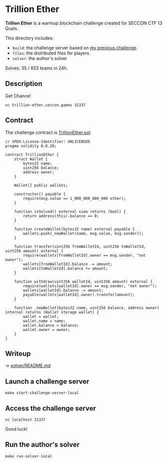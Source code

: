 # Trillion Ether

**Trillion Ether** is a warmup blockchain challenge created for SECCON CTF 13 Quals.

This directory includes:
- `build`: the challenge server based on [my previous challenge](../../hitcon-ctf-2024-quals/lustrous/).
- `files`: the distributed files for players
- `solver`: the author's solver

Solves: 35 / 653 teams in 24h.

## Description

Get Chance!

```
nc trillion-ether.seccon.games 31337
```

## Contract

The challenge contract is [TrillionEther.sol](build/src/contracts/src/TrillionEther.sol):

```solidity
// SPDX-License-Identifier: UNLICENSED
pragma solidity 0.8.28;

contract TrillionEther {
    struct Wallet {
        bytes32 name;
        uint256 balance;
        address owner;
    }

    Wallet[] public wallets;

    constructor() payable {
        require(msg.value == 1_000_000_000_000 ether);
    }

    function isSolved() external view returns (bool) {
        return address(this).balance == 0;
    }

    function createWallet(bytes32 name) external payable {
        wallets.push(_newWallet(name, msg.value, msg.sender));
    }

    function transfer(uint256 fromWalletId, uint256 toWalletId, uint256 amount) external {
        require(wallets[fromWalletId].owner == msg.sender, "not owner");
        wallets[fromWalletId].balance -= amount;
        wallets[toWalletId].balance += amount;
    }

    function withdraw(uint256 walletId, uint256 amount) external {
        require(wallets[walletId].owner == msg.sender, "not owner");
        wallets[walletId].balance -= amount;
        payable(wallets[walletId].owner).transfer(amount);
    }

    function _newWallet(bytes32 name, uint256 balance, address owner) internal returns (Wallet storage wallet) {
        wallet = wallet;
        wallet.name = name;
        wallet.balance = balance;
        wallet.owner = owner;
    }
}
```

## Writeup

-> [solver/README.md](solver/README.md)

## Launch a challenge server

```
make start-challenge-server-local
```

## Access the challenge server

```
nc localhost 31337
```

Good luck!

## Run the author's solver

```
make run-solver-local
```

